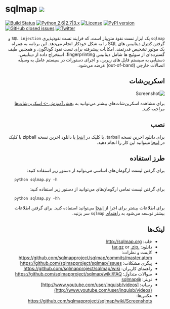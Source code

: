 # sqlmap ![](https://i.imgur.com/fe85aVR.png)

[![Build Status](https://api.travis-ci.org/sqlmapproject/sqlmap.svg?branch=master)](https://travis-ci.org/sqlmapproject/sqlmap) [![Python 2.6|2.7|3.x](https://img.shields.io/badge/python-2.6|2.7|3.x-yellow.svg)](https://www.python.org/) [![License](https://img.shields.io/badge/license-GPLv2-red.svg)](https://raw.githubusercontent.com/sqlmapproject/sqlmap/master/LICENSE) [![PyPI version](https://badge.fury.io/py/sqlmap.svg)](https://badge.fury.io/py/sqlmap) [![GitHub closed issues](https://img.shields.io/github/issues-closed-raw/sqlmapproject/sqlmap.svg?colorB=ff69b4)](https://github.com/sqlmapproject/sqlmap/issues?q=is%3Aissue+is%3Aclosed) [![Twitter](https://img.shields.io/badge/twitter-@sqlmap-blue.svg)](https://twitter.com/sqlmap)


<div dir=rtl>



`sqlmap` یک ابزار تست نفوذ متن‌باز است، که فرایند تست نفوذپذیری `SQL injection` و گرفتن کنترل دیتابیس های SQL را به شکل خودکار انجام می‌دهد. این برنامه به همراه یک موتور تشخیص قدرتمند، امکانات پیشرفته برای تست نفوذ گوناگون، و همچنین طیف گسترده‌ای از سوئیچ ها شامل دیتابیس fingerprinting، استخراج داده از دیتابیس، دستیابی به سیستم فایل های زیرین، و اجرای دستورات در سیستم عامل به وسیله اتصالات خارجی (out-of-band) عرضه می‌شود.


اسکرین‌شات
----

![Screenshot](https://raw.github.com/wiki/sqlmapproject/sqlmap/images/sqlmap_screenshot.png)

برای مشاهده اسکرین‌شات‌های بیشتر می‌توانید به [بخش آموزش -> اسکرین‌شات‌ها](https://github.com/sqlmapproject/sqlmap/wiki/Screenshots) مراجعه کنید.

نصب
----

برای دانلود اخرین نسخه tarball، با کلیک در [اینجا](https://github.com/sqlmapproject/sqlmap/tarball/master) یا دانلود اخرین نسخه zipball با کلیک در [اینجا](https://github.com/sqlmapproject/sqlmap/zipball/master) میتوانید این کار را انجام دهید.


طرز استفاده
----


برای گرفتن لیست ارگومان‌های اساسی می‌توانید از دستور زیر استفاده کنید:



<div dir=ltr>


```
    python sqlmap.py -h
```

    
    
    
<div dir=rtl>
    
    
برای گرفتن لیست تمامی ارگومان‌های می‌توانید از دستور زیر استفاده کنید:

<div dir=ltr>

    
```
    python sqlmap.py -hh
```
    
    
<div dir=rtl>
    

برای اطلاعات بیشتر برای اجرا از [اینجا](https://asciinema.org/a/46601) می‌توانید استفاده کنید. برای گرفتن اطلاعات بیشتر توسعه می‌شود به [راهنمای](https://github.com/sqlmapproject/sqlmap/wiki/Usage) `sqlmap` سر بزنید.


لینک‌ها
----


* خانه: http://sqlmap.org
* دانلود: [.tar.gz](https://github.com/sqlmapproject/sqlmap/tarball/master) or [.zip](https://github.com/sqlmapproject/sqlmap/zipball/master)
* کایمت و نظرات: https://github.com/sqlmapproject/sqlmap/commits/master.atom
* پیگری مشکلات: https://github.com/sqlmapproject/sqlmap/issues
* راهنمای کاربران: https://github.com/sqlmapproject/sqlmap/wiki
* سوالات متداول: https://github.com/sqlmapproject/sqlmap/wiki/FAQ
* تویتر: [@sqlmap](https://twitter.com/sqlmap)
* رسانه: [http://www.youtube.com/user/inquisb/videos](http://www.youtube.com/user/inquisb/videos)
* عکس‌ها: https://github.com/sqlmapproject/sqlmap/wiki/Screenshots
